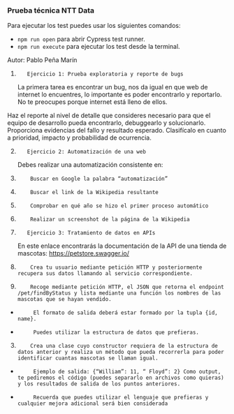 ### Prueba técnica NTT Data

Para ejecutar los test puedes usar los siguientes comandos:

- `npm run open` para abrir Cypress test runner.
- `npm run execute` para ejecutar los test desde la terminal.

Autor: Pablo Peña Marín

1.        Ejercicio 1: Prueba exploratoria y reporte de bugs
    La primera tarea es encontrar un bug, nos da igual en que web de internet lo encuentres, lo importante es poder encontrarlo y reportarlo. No te preocupes porque internet está lleno de ellos.

Haz el reporte al nivel de detalle que consideres necesario para que el equipo de desarrollo pueda encontrarlo, debuggearlo y solucionarlo. Proporciona evidencias del fallo y resultado esperado. Clasifícalo en cuanto a prioridad, impacto y probabilidad de ocurrencia.

2.        Ejercicio 2: Automatización de una web

    Debes realizar una automatización consistente en:

1.         Buscar en Google la palabra “automatización”

1.         Buscar el link de la Wikipedia resultante

1.         Comprobar en qué año se hizo el primer proceso automático

1.         Realizar un screenshot de la página de la Wikipedia

1.        Ejercicio 3: Tratamiento de datos en APIs

    En este enlace encontrarás la documentación de la API de una tienda de mascotas: https://petstore.swagger.io/

1.         Crea tu usuario mediante petición HTTP y posteriormente recupera sus datos llamando al servicio correspondiente.

1.         Recoge mediante petición HTTP, el JSON que retorna el endpoint /pet/findByStatus y lista mediante una función los nombres de las mascotas que se hayan vendido.

-          El formato de salida deberá estar formado por la tupla {id, name}.

-          Puedes utilizar la estructura de datos que prefieras.

3.         Crea una clase cuyo constructor requiera de la estructura de datos anterior y realiza un método que pueda recorrerla para poder identificar cuantas mascotas se llaman igual.

-          Ejemplo de salida: {“William”: 11, “ Floyd”: 2} Como output, te pediremos el código (puedes separarlo en archivos como quieras) y los resultados de salida de los puntos anteriores.

-          Recuerda que puedes utilizar el lenguaje que prefieras y cualquier mejora adicional será bien considerada
